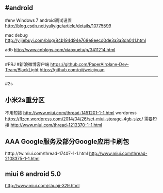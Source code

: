 #android
---
#env
Windows 7 android调试设置
http://blog.csdn.net/yuliyige/article/details/10775599

mac debug
http://yijiebuyi.com/blog/84b194d94e768e8eecd0de3a3a3da041.html

adb
http://www.cnblogs.com/xiaoxuetu/p/3411214.html


---
#PRJ
#新浪微博客户端
https://github.com/PaperAirplane-Dev-Team/BlackLight
https://github.com/qii/weiciyuan


---
#2s
## 小米2s重分区
不用短接
http://www.miui.com/thread-1451201-1-1.html
wordpress
https://flzen.wordpress.com/2014/04/26/set-miui-storage-4gb-size/
需要短接
http://www.miui.com/thread-1213370-1-1.html

## AAA Google服务及部分Google应用卡刷包
htttp://tw.miui.com/thread-17407-1-1.html
http://www.miui.com/thread-2108375-1-1.html
## miui 6 android 5.0
http://www.miui.com/shuaji-329.html

